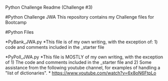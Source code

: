 Python Challenge Readme (Challenge #3)

#Python Challenge JWA
This repository contains my Challenge files for Bootcamp

#Python Files

*PyBank_JWA.py
    *This file is of my own writing, with the exception of: 
        1) code and comments included in the _starter file

*PyPoll_JWA.py
    *This file is MOSTLY of my own writing, with the exception of 
        1) The code and comments included in the _starter file and 
        2) Some assistance from the following youtube channel, for examples of handling a "list of dictionaries".
            * https://www.youtube.com/watch?v=6x8oN6FtpLo